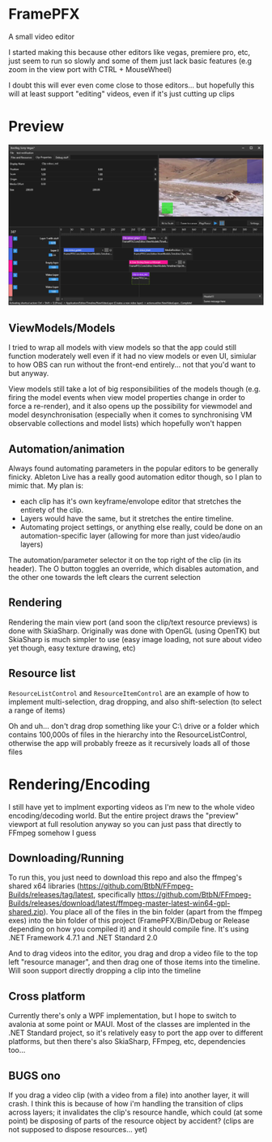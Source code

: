 # FramePFX
A small video editor

I started making this because other editors like vegas, premiere pro, etc, just seem to run so slowly 
and some of them just lack basic features (e.g zoom in the view port with CTRL + MouseWheel)

I doubt this will ever even come close to those editors... but hopefully this will at least support "editing" videos, even if it's just cutting up clips

# Preview

![](FramePFX_2023-06-19_20.06.57.png)

## ViewModels/Models
I tried to wrap all models with view models so that the app could still function moderately well even if it had no view models or even UI, simiular to how OBS can run without the front-end entirely... not that you'd want to but anyway. 

View models still take a lot of big responsibilities of the models though (e.g. firing the model events when view model properties change in order to force a re-render), and it also opens up the possibility for viewmodel and model desynchronisation (especially when it comes to synchronising VM observable collections and model lists) which hopefully won't happen

## Automation/animation
Always found automating parameters in the popular editors to be generally finicky. Ableton Live has a really good automation editor though, so I plan to mimic that. My plan is:
- each clip has it's own keyframe/envolope editor that stretches the entirety of the clip. 
- Layers would have the same, but it stretches the entire timeline. 
- Automating project settings, or anything else really, could be done on an automation-specific layer (allowing for more than just video/audio layers)

The automation/parameter selector it on the top right of the clip (in its header). The O button toggles an override, which disables automation, and the other one towards the left clears the current selection

## Rendering
Rendering the main view port (and soon the clip/text resource previews) is done with SkiaSharp. Originally was done with OpenGL (using OpenTK) but SkiaSharp is much simpler to use (easy image loading, not sure about video yet though, easy texture drawing, etc)

## Resource list
`ResourceListControl` and `ResourceItemControl` are an example of how to implement multi-selection, drag dropping, and also shift-selection (to select a range of items)

Oh and uh... don't drag drop something like your C:\ drive or a folder which contains 100,000s of files in the hierarchy into the ResourceListControl, otherwise the app will probably freeze as it recursively loads all of those files

# Rendering/Encoding
I still have yet to implment exporting videos as I'm new to the whole video encoding/decoding world. But the entire project draws the "preview" viewport at full resolution anyway so you can just pass that directly to FFmpeg somehow I guess

## Downloading/Running
To run this, you just need to download this repo and also the ffmpeg's shared x64 libraries (https://github.com/BtbN/FFmpeg-Builds/releases/tag/latest, specifically https://github.com/BtbN/FFmpeg-Builds/releases/download/latest/ffmpeg-master-latest-win64-gpl-shared.zip). You place all of the files in the bin folder (apart from the ffmpeg exes) into the bin folder of this project (FramePFX/Bin/Debug or Release depending on how you compiled it) and it should compile fine. It's using .NET Framework 4.7.1 and .NET Standard 2.0

And to drag videos into the editor, you drag and drop a video file to the top left "resource manager", and then drag one of those items into the timeline. Will soon support directly dropping a clip into the timeline

## Cross platform
Currently there's only a WPF implementation, but I hope to switch to avalonia at some point or MAUI. Most of the classes are implented in the .NET Standard project, so it's relatively easy to port the app over to different platforms, but then there's also SkiaSharp, FFmpeg, etc, dependencies too...

## BUGS ono
If you drag a video clip (with a video from a file) into another layer, it will crash. I think this is because of how i'm handling the transition of clips across layers; it invalidates the clip's resource handle, which could (at some point) be disposing of parts of the resource object by accident? (clips are not supposed to dispose resources... yet)

